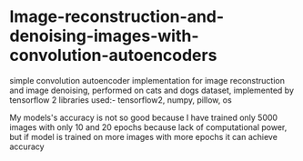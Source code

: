 # Image-reconstruction-and-denoising-images-with-convolution-autoencoders
simple convolution autoencoder implementation for image reconstruction and image denoising, performed on cats and dogs dataset, implemented by tensorflow 2
libraries used:- tensorflow2, numpy, pillow, os

My models's accuracy is not so good because I have trained only 5000 images with only 10 and 20 epochs because lack of computational power, 
but if model is trained on more images with more epochs it can achieve accuracy
